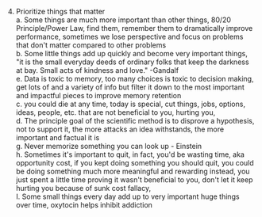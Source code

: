 4) Prioritize things that matter  
a. Some things are much more important than other things, 80/20 Principle/Power Law, find them, remember them to dramatically improve performance, sometimes we lose perspective and focus on problems that don't matter compared to other problems  
b. Some little things add up quickly and become very important things, "it is the small everyday deeds of ordinary folks that keep the darkness at bay. Small acts of kindness and love." -Gandalf  
e. Data is toxic to memory, too many choices is toxic to decision making, get lots of and a variety of info but filter it down to the most important and impactful pieces to improve memory retention   
c. you could die at any time, today is special, cut things, jobs, options, ideas, people, etc. that are not beneficial to you, hurting you,   
d. The principle goal of the scientific method is to disprove a hypothesis, not to support it, the more attacks an idea withstands, the more important and factual it is   
g. Never memorize something you can look up - Einstein  
h. Sometimes it's important to quit, in fact, you'd be wasting time, aka opportunity cost, if you kept doing something you should quit, you could be doing something much more meaningful and rewarding instead, you just spent a little time proving it wasn't beneficial to you, don't let it keep hurting you because of sunk cost fallacy,  
I. Some small things every day add up to very important huge things over time, oxytocin helps inhibit addiction 
